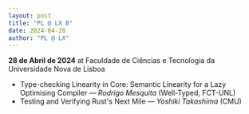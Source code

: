 ```yaml
---
layout: post
title: "PL @ LX Β"
date: 2024-04-28
author: "PL @ LX"
---
```


**28 de Abril de 2024** at Faculdade de Ciências e Tecnologia da Universidade Nova de Lisboa

* Type-checking Linearity in Core: Semantic Linearity for a Lazy Optimising Compiler — *Rodrigo Mesquita* (Well-Typed, FCT-UNL)
* Testing and Verifying Rust's Next Mile — *Yoshiki Takashima* (CMU)
